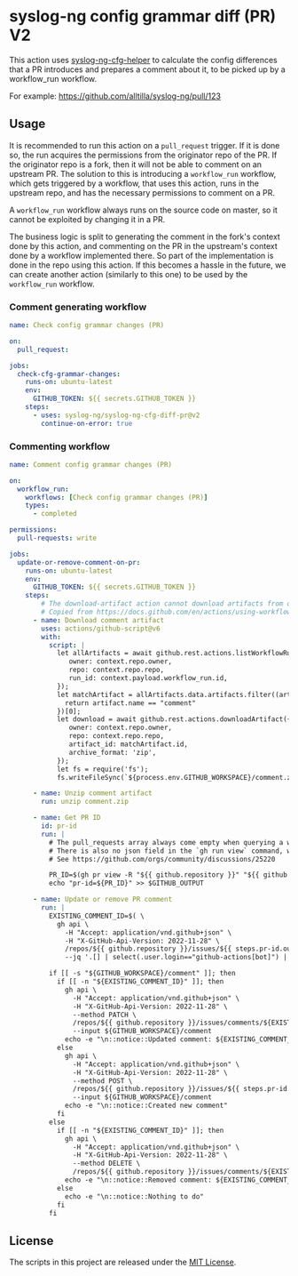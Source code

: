 # syslog-ng config grammar diff (PR) V2

This action uses [syslog-ng-cfg-helper](https://github.com/syslog-ng/syslog-ng-cfg-helper) to calculate the config differences that a PR introduces and prepares a comment about it, to be picked up by a workflow_run workflow.

For example: https://github.com/alltilla/syslog-ng/pull/123

## Usage

It is recommended to run this action on a `pull_request` trigger. If it is done so, the run acquires the permissions from the originator repo of the PR. If the originator repo is a fork, then it will not be able to comment on an upstream PR. The solution to this is introducing a `workflow_run` workflow, which gets triggered by a workflow, that uses this action, runs in the upstream repo, and has the necessary permissions to comment on a PR.

A `workflow_run` workflow always runs on the source code on master, so it cannot be exploited by changing it in a PR.

The business logic is split to generating the comment in the fork's context done by this action, and commenting on the PR in the upstream's context done by a workflow implemented there. So part of the implementation is done in the repo using this action. If this becomes a hassle in the future, we can create another action (similarly to this one) to be used by the `workflow_run` workflow.


### Comment generating workflow
```yaml
name: Check config grammar changes (PR)

on:
  pull_request:

jobs:
  check-cfg-grammar-changes:
    runs-on: ubuntu-latest
    env:
      GITHUB_TOKEN: ${{ secrets.GITHUB_TOKEN }}
    steps:
      - uses: syslog-ng/syslog-ng-cfg-diff-pr@v2
        continue-on-error: true
```

### Commenting workflow
```yaml
name: Comment config grammar changes (PR)

on:
  workflow_run:
    workflows: [Check config grammar changes (PR)]
    types:
      - completed

permissions:
  pull-requests: write

jobs:
  update-or-remove-comment-on-pr:
    runs-on: ubuntu-latest
    env:
      GITHUB_TOKEN: ${{ secrets.GITHUB_TOKEN }}
    steps:
        # The download-artifact action cannot download artifacts from other workflows.
        # Copied from https://docs.github.com/en/actions/using-workflows/events-that-trigger-workflows#workflow_run
      - name: Download comment artifact
        uses: actions/github-script@v6
        with:
          script: |
            let allArtifacts = await github.rest.actions.listWorkflowRunArtifacts({
               owner: context.repo.owner,
               repo: context.repo.repo,
               run_id: context.payload.workflow_run.id,
            });
            let matchArtifact = allArtifacts.data.artifacts.filter((artifact) => {
              return artifact.name == "comment"
            })[0];
            let download = await github.rest.actions.downloadArtifact({
               owner: context.repo.owner,
               repo: context.repo.repo,
               artifact_id: matchArtifact.id,
               archive_format: 'zip',
            });
            let fs = require('fs');
            fs.writeFileSync(`${process.env.GITHUB_WORKSPACE}/comment.zip`, Buffer.from(download.data));

      - name: Unzip comment artifact
        run: unzip comment.zip

      - name: Get PR ID
        id: pr-id
        run: |
          # The pull_requests array always come empty when querying a workflow run's data if it is started from a fork. This might be a GitHub bug.
          # There is also no json field in the `gh run view` command, which could give us the PR ID, so we can only query it based on the fork and branch.
          # See https://github.com/orgs/community/discussions/25220

          PR_ID=$(gh pr view -R "${{ github.repository }}" "${{ github.event.workflow_run.head_repository.owner.login }}:${{ github.event.workflow_run.head_branch }}" --json "number" --jq ".number")
          echo "pr-id=${PR_ID}" >> $GITHUB_OUTPUT

      - name: Update or remove PR comment
        run: |
          EXISTING_COMMENT_ID=$( \
            gh api \
              -H "Accept: application/vnd.github+json" \
              -H "X-GitHub-Api-Version: 2022-11-28" \
              /repos/${{ github.repository }}/issues/${{ steps.pr-id.outputs.pr-id }}/comments \
              --jq '.[] | select(.user.login=="github-actions[bot]") | select(.user.type=="Bot") | select(.user.id==41898282) | select(.body | startswith("#### This Pull Request introduces config grammar changes")) | .id')

          if [[ -s "${GITHUB_WORKSPACE}/comment" ]]; then
            if [[ -n "${EXISTING_COMMENT_ID}" ]]; then
              gh api \
                -H "Accept: application/vnd.github+json" \
                -H "X-GitHub-Api-Version: 2022-11-28" \
                --method PATCH \
                /repos/${{ github.repository }}/issues/comments/${EXISTING_COMMENT_ID} \
                --input ${GITHUB_WORKSPACE}/comment
              echo -e "\n::notice::Updated comment: ${EXISTING_COMMENT_ID}"
            else
              gh api \
                -H "Accept: application/vnd.github+json" \
                -H "X-GitHub-Api-Version: 2022-11-28" \
                --method POST \
                /repos/${{ github.repository }}/issues/${{ steps.pr-id.outputs.pr-id }}/comments \
                --input ${GITHUB_WORKSPACE}/comment
              echo -e "\n::notice::Created new comment"
            fi
          else
            if [[ -n "${EXISTING_COMMENT_ID}" ]]; then
              gh api \
                -H "Accept: application/vnd.github+json" \
                -H "X-GitHub-Api-Version: 2022-11-28" \
                --method DELETE \
                /repos/${{ github.repository }}/issues/comments/${EXISTING_COMMENT_ID}
              echo -e "\n::notice::Removed comment: ${EXISTING_COMMENT_ID}"
            else
              echo -e "\n::notice::Nothing to do"
            fi
          fi
```

## License

The scripts in this project are released under the [MIT License](LICENSE).
